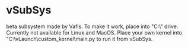 # vSubSys
beta subsystem made by Vafls. To make it work, place into "C:\\" drive. Currently not available for Linux and MacOS.
Place your own kernel into "C:\\vLaunch\\custom_kernel\\main.py to run it from vSubSys.
